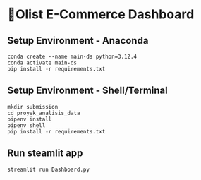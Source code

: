 # 🛒Olist E-Commerce Dashboard

## Setup Environment - Anaconda
```
conda create --name main-ds python=3.12.4
conda activate main-ds
pip install -r requirements.txt
```

## Setup Environment - Shell/Terminal
```
mkdir submission
cd proyek_analisis_data
pipenv install
pipenv shell
pip install -r requirements.txt
```

## Run steamlit app
```
streamlit run Dashboard.py
```